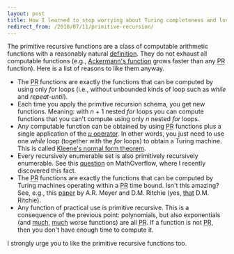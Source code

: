 ```yaml
---
layout: post
title: How I learned to stop worrying about Turing completeness and love primitive recursion
redirect_from: /2010/07/11/primitive-recursion/
---
```


The primitive recursive functions are a class of computable arithmetic functions with a reasonably natural <a href="http://en.wikipedia.org/wiki/Primitive_recursive_function#Definition">definition</a>. They do not exhaust all computable functions (e.g., <a href="http://en.wikipedia.org/wiki/Ackermann_function">Ackermann's function</a> grows faster than any <abbr title="primitive recursive">PR</abbr> function). Here is a list of reasons to like them anyway.

<ul>
<li>The <abbr title="primitive recursive">PR</abbr> functions are exactly the functions that can be computed by using only <em>for</em> loops (i.e., without unbounded kinds of loop such as <em>while</em> and <em>repeat-until</em>).</li>
<li>Each time you apply the primitive recursion schema, you get new functions. Meaning: with <em>n</em> + 1 nested <em>for</em> loops you can compute functions that you can't compute using only <em>n</em> nested <em>for</em> loops.</li>
<li>Any computable function can be obtained by using <abbr title="primitive recursive">PR</abbr> functions plus a single application of the <a href="http://en.wikipedia.org/wiki/Mu_operator"><em>μ</em> operator</a>. In other words, you just need to use one <em>while</em> loop (together with the <em>for</em> loops) to obtain a Turing machine. This is called <a href="http://en.wikipedia.org/wiki/Kleene's_T_predicate#Normal_form_theorem">Kleene's normal form theorem</a>.</li>
<li>Every recursively enumerable set is also primitively recursively enumerable. See this <a href="http://mathoverflow.net/questions/21087">question</a> on MathOverflow, where I recently discovered this fact.</li>
<li>The <abbr title="primitive recursive">PR</abbr> functions are exactly the functions that can be computed by Turing machines operating within a <abbr title="primitive recursive">PR</abbr> time bound. Isn't this amazing? See, e.g., this <a href="http://doi.acm.org/10.1145/800196.806014">paper</a> by A.R. Meyer and D.M. Ritchie (yes, <a href="http://cm.bell-labs.com/cm/cs/cbook/">that</a> D.M. Ritchie).
</li><li>Any function of practical use is primitive recursive. This is a consequence of the previous point: polynomials, but also exponentials (and <a href="http://en.wikipedia.org/wiki/Tetration">much</a>, <a href="http://en.wikipedia.org/wiki/Knuth's_up-arrow_notation">much</a> worse functions) are all <abbr title="primitive recursive">PR</abbr>. If a function is not <abbr title="primitive recursive">PR</abbr>, then you don't have enough time to compute it.</li>
</ul>

I strongly urge you to like the primitive recursive functions too.
